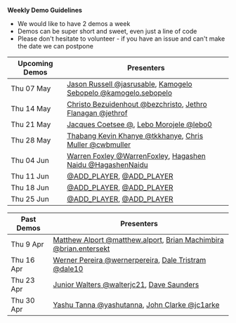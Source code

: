 **Weekly Demo Guidelines**
*  We would like to have 2 demos a week
*  Demos can be super short and sweet, even just a line of code
*  Please don't hesitate to volunteer - if you have an issue and can't make the date we can postpone

|Upcoming Demos|Presenters|
|-|-|
|Thu 07 May|[Jason Russell @jasrusable](https://gitlab.com/jasrusable), [Kamogelo Sebopelo @kamogelo.sebopelo](https://gitlab.com/kamogelo.sebopelo)|
|Thu 14 May|[Christo Bezuidenhout @bezchristo](https://gitlab.com/bezchristo), [Jethro Flanagan @jethrof](https://gitlab.com/jethrof)|
|Thu 21 May|[Jacques Coetsee @](https://gitlab.com/), [Lebo Morojele @lebo0](https://gitlab.com/lebo0)|
|Thu 28 May|[Thabang Kevin Khanye @tkkhanye](https://gitlab.com/tkkhanye), [Chris Muller @cwbmuller](https://gitlab.com/cwbmuller)|
|Thu 04 Jun|[Warren Foxley @WarrenFoxley](https://gitlab.com/WarrenFoxley), [Hagashen Naidu @HagashenNaidu](https://gitlab.com/HagashenNaidu)|
|Thu 11 Jun|[@ADD_PLAYER](https://gitlab.com/), [@ADD_PLAYER](https://gitlab.com/)|
|Thu 18 Jun|[@ADD_PLAYER](https://gitlab.com/), [@ADD_PLAYER](https://gitlab.com/)|
|Thu 25 Jun|[@ADD_PLAYER](https://gitlab.com/), [@ADD_PLAYER](https://gitlab.com/)|

|Past Demos|Presenters|
|-|-|
|Thu 9 Apr|[Matthew Alport @matthew.alport](https://gitlab.com/matthew.alport), [Brian Machimbira @brian.entersekt](https://gitlab.com/brian.entersekt)|
|Thu 16 Apr|[Werner Pereira @wernerpereira](https://gitlab.com/wernerpereira), [Dale Tristram @dale10](https://gitlab.com/dale10)|
|Thu 23 Apr|[Junior Walters @walterjc21](https://gitlab.com/@walterjc21), [Dave Saunders]()|
|Thu 30 Apr|[Yashu Tanna @yashutanna](https://gitlab.com/yashutanna), [John Clarke @jc1arke](https://gitlab.com/jc1arke)|